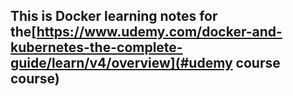 ## This is Docker learning notes for the[https://www.udemy.com/docker-and-kubernetes-the-complete-guide/learn/v4/overview](#udemy course course)  

